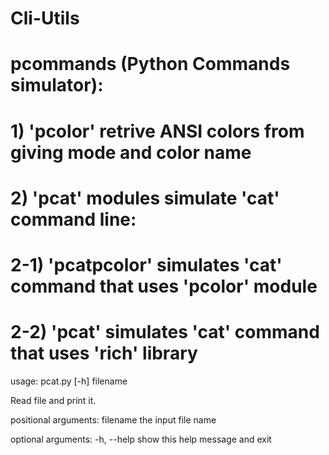 # Cli-Utils
# pcommands (Python Commands simulator):
# 1) 'pcolor' retrive ANSI colors from giving mode and color name
# 2) 'pcat' modules simulate 'cat' command line:
#   2-1) 'pcatpcolor' simulates 'cat' command that uses 'pcolor' module
#   2-2) 'pcat' simulates 'cat' command that uses 'rich' library


usage: pcat.py [-h] filename

Read file and print it.

positional arguments:
  filename    the input file name

optional arguments:
  -h, --help  show this help message and exit

